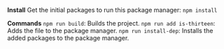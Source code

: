 **Install**
Get the initial packages to run this package manager:
`npm install`

**Commands**
`npm run build`: Builds the project.
`npm run add is-thirteen`: Adds the file to the package manager.
`npm run install-dep`: Installs the added packages to the package manager.
